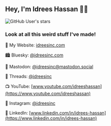 ## Hey, I'm Idrees Hassan 👋🏽

![GitHub User's stars](https://img.shields.io/github/stars/idreesinc?style=flat)

### Look at all this weird stuff I've made!

🔭 My Website: [idreesinc.com](https://idreesinc.com)

🏙️ Bluesky: [@idreesinc.com](https://bsky.app/profile/idreesinc.com)

🦣 Mastodon: [@idreesinc@mastodon.social](https://mastodon.social/@idreesinc)

🧵 Threads: [@idreesinc](https://www.threads.net/@idreesinc)

📺 YouTube: [www.youtube.com/idreeshassan](https://www.youtube.com/idreeshassan)

📸 Instagram: [@idreesinc](https://www.instagram.com/idreesinc/)

💼 LinkedIn: [www.linkedin.com/in/idrees-hassan](https://www.linkedin.com/in/idrees-hassan)
